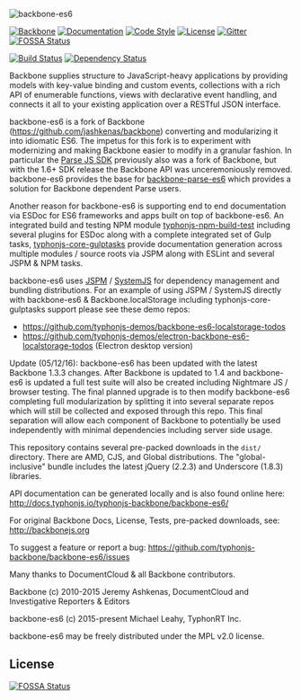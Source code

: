 ![backbone-es6](https://i.imgur.com/KKkgP8P.png)

[![Backbone](https://img.shields.io/badge/backbone-1.3.3-yellowgreen.svg?style=flat)](https://github.com/jashkenas/backbone)
[![Documentation](http://docs.typhonjs.io/typhonjs-backbone/backbone-es6/badge.svg)](http://docs.typhonjs.io/typhonjs-backbone/backbone-es6/)
[![Code Style](https://img.shields.io/badge/code%20style-allman-yellowgreen.svg?style=flat)](https://en.wikipedia.org/wiki/Indent_style#Allman_style)
[![License](https://img.shields.io/badge/license-MPLv2-yellowgreen.svg?style=flat)](https://github.com/typhonjs-backbone/backbone-es6/blob/master/LICENSE)
[![Gitter](https://img.shields.io/gitter/room/typhonjs/TyphonJS.svg)](https://gitter.im/typhonjs/TyphonJS)
[![FOSSA Status](https://app.fossa.com/api/projects/git%2Bgithub.com%2Fstephanbit%2Fbackbone-es6.svg?type=shield)](https://app.fossa.com/projects/git%2Bgithub.com%2Fstephanbit%2Fbackbone-es6?ref=badge_shield)

[![Build Status](https://travis-ci.org/typhonjs-backbone/backbone-es6.svg?branch=master)](https://travis-ci.org/typhonjs-backbone/backbone-es6)
[![Dependency Status](https://www.versioneye.com/user/projects/56eb95004e714c003625c72a/badge.svg?style=flat)](https://www.versioneye.com/user/projects/56eb95004e714c003625c72a)

Backbone supplies structure to JavaScript-heavy applications by providing models with key-value binding and custom events, collections with a rich API of enumerable functions, views with declarative event handling, and connects it all to your existing application over a RESTful JSON interface.

backbone-es6 is a fork of Backbone (https://github.com/jashkenas/backbone) converting and modularizing it into idiomatic ES6. The impetus for this fork is to experiment with modernizing and making Backbone easier to modify in a granular fashion. In particular the [Parse JS SDK](http://www.parse.com) previously also was a fork of Backbone, but with the 1.6+ SDK release the Backbone API was unceremoniously removed. backbone-es6 provides the base for [backbone-parse-es6](https://github.com/typhonjs-backbone-parse/backbone-parse-es6) which provides a solution for Backbone dependent Parse users. 

Another reason for backbone-es6 is supporting end to end documentation via ESDoc for ES6 frameworks and apps built on top of backbone-es6. An integrated build and testing NPM module [typhonjs-npm-build-test](https://github.com/typhonjs-node-npm-scripts/typhonjs-npm-build-test) including several plugins for ESDoc along with a complete integrated set of Gulp tasks, [typhonjs-core-gulptasks](https://github.com/typhonjs-node-gulp/typhonjs-core-gulptasks) provide documentation generation across multiple modules / source roots via JSPM along with ESLint and several JSPM & NPM tasks.

backbone-es6 uses [JSPM](http://www.jspm.io) / [SystemJS](https://github.com/systemjs/systemjs) for dependency management and bundling distributions. For an example of using JSPM / SystemJS directly with backbone-es6 & Backbone.localStorage including typhonjs-core-gulptasks support please see these demo repos:

- https://github.com/typhonjs-demos/backbone-es6-localstorage-todos
- https://github.com/typhonjs-demos/electron-backbone-es6-localstorage-todos  (Electron desktop version)

Update (05/12/16): backbone-es6 has been updated with the latest Backbone 1.3.3 changes. After Backbone is updated to 1.4 and backbone-es6 is updated a full test suite will also be created including Nightmare JS / browser testing. The final planned upgrade is to then modify backbone-es6 completing full modularization by splitting it into several separate repos which will still be collected and exposed through this repo. This final separation will allow each component of Backbone to potentially be used independently with minimal dependencies including server side usage. 

This repository contains several pre-packed downloads in the `dist/` directory. There are AMD, CJS, and Global distributions. The "global-inclusive" bundle includes the latest jQuery (2.2.3) and Underscore (1.8.3) libraries.

API documentation can be generated locally and is also found online here:
http://docs.typhonjs.io/typhonjs-backbone/backbone-es6/

For original Backbone Docs, License, Tests, pre-packed downloads, see:
http://backbonejs.org

To suggest a feature or report a bug:
https://github.com/typhonjs-backbone/backbone-es6/issues

Many thanks to DocumentCloud & all Backbone contributors.

Backbone (c) 2010-2015 Jeremy Ashkenas, DocumentCloud and Investigative Reporters & Editors

backbone-es6 (c) 2015-present Michael Leahy, TyphonRT Inc. 

backbone-es6 may be freely distributed under the MPL v2.0 license.


## License
[![FOSSA Status](https://app.fossa.com/api/projects/git%2Bgithub.com%2Fstephanbit%2Fbackbone-es6.svg?type=large)](https://app.fossa.com/projects/git%2Bgithub.com%2Fstephanbit%2Fbackbone-es6?ref=badge_large)